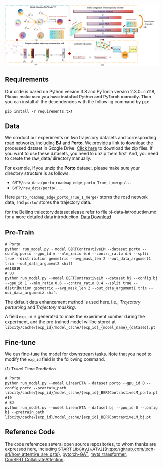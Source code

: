 

![](./GMTP.png)

## Requirements

Our code is based on Python version 3.8 and PyTorch version 2.3.0+cu118, Please make sure you have installed Python and PyTorch correctly. Then you can install all the dependencies with the following command by pip:
```
pip install -r requirements.txt
```

## Data

We conduct our experiments on two trajectory datasets and corresponding road networks, including **BJ** and **Porto**. We provide a link to download the processed dataset in Google Drive. [Click here](https://drive.google.com/file/d/14yTivaV41gst0_k4ufHBHSV205tcRNqb/view?usp=share_link) to download the zip files. If you want to use these datasets, you need to unzip them first. And, you need to create the raw_data/ directory manually. 

For example, if you unzip the **Porto** dataset, please make sure your directory structure is as follows:

- `GMTP/raw_data/porto_roadmap_edge_porto_True_1_merge/...`
- `GMTP/raw_data/porto/...`

Here `porto_roadmap_edge_porto_True_1_merge/` stores the road network data, and `porto/` stores the trajectory data.

for the Beijing trajectory dataset please refer to file [bj-data-introduction.md](./bj-data-introduction.md) for a more detailed data introduction. [Data Download](https://pan.baidu.com/s/1TbqhtImm_dWQZ1-9-1XsIQ?pwd=1231)

## Pre-Train
```shell
# Porto
python: run_model.py --model BERTContrastiveLM --dataset porto --config porto --gpu_id 0 --mlm_ratio 0.6 --contra_ratio 0.4 --split true --distribution geometric --avg_mask_len 2 --out_data_argument1 trim --out_data_argument2 shift
#618819
# BJ
python run_model.py --model BERTContrastiveLM --dataset bj --config bj --gpu_id 1 --mlm_ratio 0.6 --contra_ratio 0.4 --split true --distribution geometric --avg_mask_len 2 --out_data_argument1 trim --out_data_argument2 shift
```

The default data enhancement method is used here, i.e.,  *Trajectory perturbing* and *Trajectory masking*.

A field `exp_id` is generated to mark the experiment number during the experiment, and the pre-trained model will be stored at `libcity/cache/{exp_id}/model_cache/{exp_id}_{model_name}_{dataset}.pt`

 ## Fine-tune

We can fine-tune the model for downstream tasks. Note that you need to modify the `exp_id` field in the following command.

(1) Travel Time Prediction

```shell
# Porto
python run_model.py --model LinearETA --dataset porto --gpu_id 0 --config porto --pretrain_path libcity/cache/{exp_id}/model_cache/{exp_id}_BERTContrastiveLM_porto.pt
#10
# BJ
python run_model.py --model LinearETA --dataset bj --gpu_id 0 --config bj --pretrain_path libcity/cache/{exp_id}/model_cache/{exp_id}_BERTContrastiveLM_bj.pt
```

## Reference Code

The code references several open source repositories, to whom thanks are expressed here, including [START](https://github.com/aptx1231/start),[LibCity](https://github.com/LibCity/Bigscity-LibCity),[GATv2]{https://github.com/tech-srl/how_attentive_are_gats}, [pytorch-GAT](https://github.com/gordicaleksa/pytorch-GAT), [mvts_transformer](https://github.com/gzerveas/mvts_transformer), [ConSERT](https://github.com/yym6472/ConSERT),[CollabrateAttention](https://github.com/epfml/collaborative-attention).



